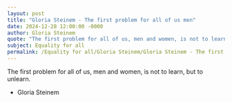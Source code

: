 ```yaml
---
layout: post
title: "Gloria Steinem - The first problem for all of us men"
date: 2024-12-28 12:00:00 -0000
author: Gloria Steinem
quote: "The first problem for all of us, men and women, is not to learn, but to unlearn."
subject: Equality for all
permalink: /Equality for all/Gloria Steinem/Gloria Steinem - The first problem for all of us men
---
```


The first problem for all of us, men and women, is not to learn, but to unlearn.

- Gloria Steinem
